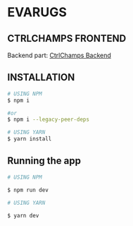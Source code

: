 # EVARUGS

## CTRLCHAMPS FRONTEND

Backend part: [CtrlChamps Backend](https://github.com/ZenBit-Tech/ctrlchamps_be)

## INSTALLATION

```bash
# USING NPM
$ npm i

#or
$ npm i --legacy-peer-deps

# USING YARN
$ yarn install
```

## Running the app

```bash
# USING NPM

$ npm run dev

# USING YARN

$ yarn dev
```
